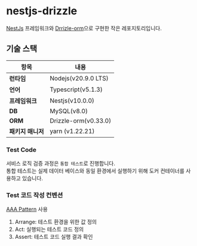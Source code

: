 # nestjs-drizzle

[NestJs](https://nestjs.com/) 프레임워크와 [Drrizle-orm](https://orm.drizzle.team/)으로 구현한 작은 레포지토리입니다.

## 기술 스택

| 항목          | 내용                   |
|-------------|----------------------|
| **런타임**     | Nodejs(v20.9.0 LTS)  |
| **언어**      | Typescript(v5.1.3)   |
| **프레임워크**   | Nestjs(v10.0.0)      |
| **DB**      | MySQL(v8.0)          |
| **ORM**     | Drizzle-orm(v0.33.0) |
| **패키지 매니저** | yarn (v1.22.21)      |

### Test Code 
서비스 로직 검증 과정은 `통합 테스트`로 진행합니다.   
통합 테스트는 실제 데이터 베이스와 동일 환경에서 실행하기 위해 도커 컨테이너를 사용하고 있습니다.

### Test 코드 작성 컨벤션
[AAA Pattern](https://velog.io/@fkszm3/testing-unit-test%EA%B8%B0%EC%B4%88-AAA-Pattern) 사용

1. Arrange: 테스트 환경을 위한 값 정의
2. Act: 실행되는 테스트 코드 정의
3. Assert: 테스트 코드 실행 결과 확인